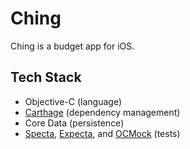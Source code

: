 Ching
=======

Ching is a budget app for iOS.

## Tech Stack
- Objective-C (language)
- [Carthage](https://github.com/Carthage/Carthage) (dependency management)
- Core Data (persistence)
- [Specta](https://github.com/specta/specta), [Expecta](https://github.com/specta/expecta), and [OCMock](http://ocmock.org/) (tests)
